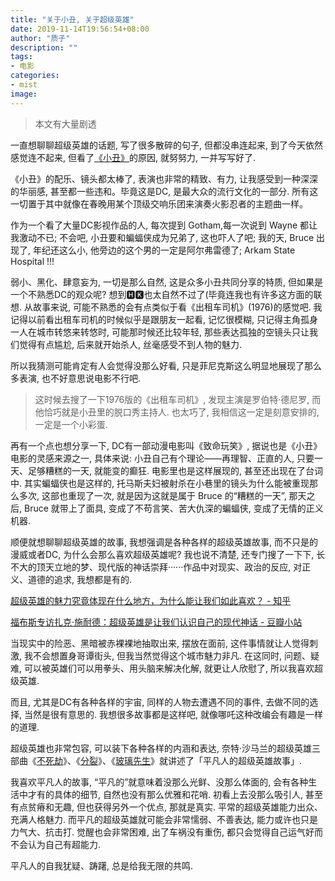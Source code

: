 ```yaml
---
title: "关于小丑, 关于超级英雄"
date: 2019-11-14T19:56:54+08:00
author: "质子"
description: ""
tags:
- 电影
categories: 
- mist
image: 
---
```


> 本文有大量剧透  

一直想聊聊超级英雄的话题, 写了很多散碎的句子, 但都没串连起来, 到了今天依然感觉连不起来, 但看了[《小丑》](https://movie.douban.com/subject/27119724/)的原因, 就努努力, 一并写写好了.

<!--more-->

《小丑》的配乐、镜头都太棒了, 表演也非常的精致、有力, 让我感受到一种深深的华丽感, 甚至都一些违和。毕竟这是DC, 是最大众的流行文化的一部分. 所有这一切置于其中就像在春晚用某个顶级交响乐团来演奏火影忍者的主题曲一样。

作为一个看了大量DC影视作品的人, 每次提到 Gotham,每一次说到 Wayne 都让我激动不已; 不会吧, 小丑要和蝙蝠侠成为兄弟了, 这也吓人了吧; 我的天, Bruce 出现了, 年纪还这么小, 他旁边的这个男的一定是阿尔弗雷德了; Arkam State Hospital !!!

弱小、黑化、肆意妄为, 一切是那么自然, 这是众多小丑共同分享的特质, 但如果是一个不熟悉DC的观众呢? 想到🅷🅺也太自然不过了(毕竟连我也有许多这方面的联想. 从故事来说, 可能不熟悉的会有点类似于看《出租车司机》(1976)的感觉吧. 我记得以前看出租车司机的时候似乎是跟朋友一起看, 记忆很模糊, 只记得主角孤身一人在城市转悠来转悠时, 可能那时候还比较年轻, 那些表达孤独的空镜头只让我们觉得有点尴尬, 后来就开始杀人, 丝毫感受不到人物的魅力.

所以我猜测可能肯定有人会觉得没那么好看, 只是菲尼克斯这么明显地展现了那么多表演, 也不好意思说电影不行吧.

> 这时候去搜了一下1976版的《出租车司机》, 发现主演是罗伯特·德尼罗, 而他恰巧就是小丑里的脱口秀主持人. 也太巧了, 我相信这一定是刻意安排的, 一定是一个小彩蛋.  

再有一个点也想分享一下, DC有一部动漫电影叫《致命玩笑》, 据说也是《小丑》电影的灵感来源之一, 具体来说: 小丑自己有个理论——再理智、正直的人, 只要一天、足够糟糕的一天, 就能变的癫狂. 电影里也是这样展现的, 甚至还出现在了台词中. 其实蝙蝠侠也是这样的, 托马斯夫妇被射杀在小巷里的镜头为什么能被重现那么多次, 这部也重现了一次, 就是因为这就是属于 Bruce 的“糟糕的一天”, 那天之后, Bruce 就带上了面具, 变成了不苟言笑、苦大仇深的蝙蝠侠, 变成了无情的正义机器.

顺便就想聊聊超级英雄的故事, 我想强调是各种各样的超级英雄故事, 而不只是的漫威或者DC, 为什么会那么喜欢超级英雄呢? 我也说不清楚, 还专门搜了一下下, 长不大的顶天立地的梦、现代版的神话崇拜······作品中对现实、政治的反应, 对正义、道德的追求, 我想都是有的.

[超级英雄的魅力究竟体现在什么地方，为什么能让我们如此喜欢？ - 知乎](https://www.zhihu.com/question/23942555)

[福布斯专访扎克·施耐德：超级英雄是让我们认识自己的现代神话 - 豆瓣小站](https://site.douban.com/137075/widget/notes/10629350/note/346108497/)

当现实中的险恶、黑暗被赤裸裸地抽取出来, 摆放在面前, 这件事情就让人觉得刺激, 我不会想置身哥谭街头, 但我当然觉得这个城市魅力非凡. 在这同时, 问题、疑难, 可以被英雄们可以用拳头、用头脑来解决化解, 就更让人欣慰了, 所以我喜欢超级英雄.

而且, 尤其是DC有各种各样的宇宙, 同样的人物去遭遇不同的事件, 去做不同的选择, 当然是很有意思的. 我想很多故事都是这样吧, 就像哪吒这种改编会有趣是一样的道理.

超级英雄也非常包容, 可以装下各种各样的内涵和表达, 奈特·沙马兰的超级英雄三部曲《[不死劫](https://movie.douban.com/subject/1301711/)》、《[分裂](https://movie.douban.com/subject/26600660/)》、《[玻璃先生](https://movie.douban.com/subject/27031237)》就讲述了「平凡人的超级英雄故事」.

我喜欢平凡人的故事, “平凡的”就意味着没那么光鲜、没那么体面的, 会有各种生活中才有的具体的细节, 自然也没有那么优雅和花哨. 初看上去没那么吸引人, 甚至有点贫瘠和无趣, 但也获得另外一个优点, 那就是真实. 平常的超级英雄能力出众、充满人格魅力. 而平凡的超级英雄就可能会非常懦弱、不善表达, 能力或许也只是力气大、抗击打. 觉醒也会非常困难, 出了车祸没有重伤, 都只会觉得自己运气好而不会认为自己有超能力.

平凡人的自我犹疑、踌躇, 总是给我无限的共鸣.